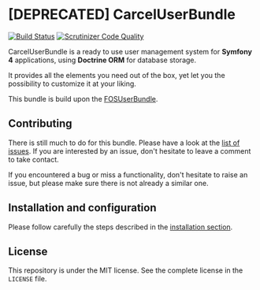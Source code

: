 # [DEPRECATED] CarcelUserBundle

[![Build Status](https://travis-ci.org/damien-carcel/UserBundle.svg?branch=master)](https://travis-ci.org/damien-carcel/UserBundle)
[![Scrutinizer Code Quality](https://scrutinizer-ci.com/g/damien-carcel/UserBundle/badges/quality-score.png?b=master)](https://scrutinizer-ci.com/g/damien-carcel/UserBundle/?branch=master)

CarcelUserBundle is a ready to use user management system for **Symfony 4** applications, using **Doctrine ORM** for database storage.

It provides all the elements you need out of the box, yet let you the possibility to customize it at your liking.

This bundle is build upon the [FOSUserBundle](https://github.com/FriendsOfSymfony/FOSUserBundle).

## Contributing

There is still much to do for this bundle. Please have a look at the [list of issues](https://github.com/damien-carcel/UserBundle/issues).
If you are interested by an issue, don't hesitate to leave a comment to take contact.

If you encountered a bug or miss a functionality, don't hesitate to raise an issue, but please make sure there is not already a similar one.

## Installation and configuration

Please follow carefully the steps described in the [installation section](./doc/install.md).

## License

This repository is under the MIT license. See the complete license in the `LICENSE` file.
